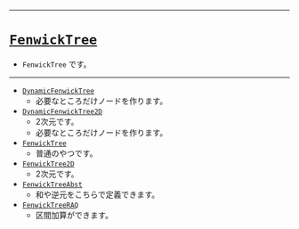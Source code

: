 _____

# [`FenwickTree`](https://github.com/titan-23/Library_py/blob/main/DataStructures/FenwickTree)

- `FenwickTree` です。

_____

- [`DynamicFenwickTree`](./DynamicFenwickTree.md)
  - 必要なところだけノードを作ります。
- [`DynamicFenwickTree2D`](./DynamicFenwickTree2D.md)
  - 2次元です。
  - 必要なところだけノードを作ります。
- [`FenwickTree`](./FenwickTree.md)
  - 普通のやつです。
- [`FenwickTree2D`](./FenwickTree2D.md)
  - 2次元です。
- [`FenwickTreeAbst`](./FenwickTreeAbst.md)
  - 和や逆元をこちらで定義できます。
- [`FenwickTreeRAQ`](./FenwickTreeRAQ.md)
  - 区間加算ができます。
